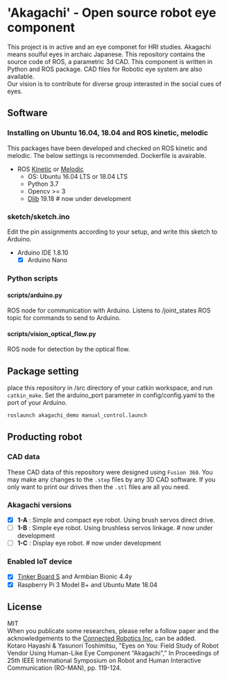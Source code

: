 # 'Akagachi' - Open source robot eye component
This project is in active and an eye componet for HRI studies.
Akagachi means soulful eyes in archaic Japanese.
This repository contains the source code of ROS, a parametric 3d CAD.
This component is written in Python and ROS package. 
CAD files for Robotic eye system are also available.  
Our vision is to contribute for diverse group interasted in the social cues of eyes.

## Software
### Installing on Ubuntu 16.04, 18.04 and ROS kinetic, melodic
This packages have been developed and checked on ROS kinetic and melodic. The below settings is recommended.
Dockerfile is avairable.

- ROS [Kinetic](http://wiki.ros.org/kinetic) or [Melodic](http://wiki.ros.org/melodic)
  - OS: Ubuntu 16.04 LTS or 18.04 LTS
  - Python 3.7
  - Opencv >= 3
  - [Dlib](http://dlib.net/) 19.18 # now under development

### sketch/sketch.ino
Edit the pin assignments according to your setup, and write this sketch to Arduino.

- Arduino IDE 1.8.10
    - [x] Arduino Nano

### Python scripts
#### scripts/arduino.py
ROS node for communication with Arduino. Listens to /joint_states ROS topic for commands to send to Arduino.

#### scripts/vision_optical_flow.py
ROS node for detection by the optical flow.



## Package setting
place this repository in /src directory of your catkin workspace, and run `catkin_make`.
Set the arduino_port parameter in config/config.yaml to the port of your Arduino.
```bash
roslaunch akagachi_demo manual_control.launch
```
## Producting robot
### CAD data
These CAD data of this repository were designed using `Fusion 360`. You may make any changes to the `.step` files by any 3D CAD software. If you only want to print our drives then the `.stl` files are all you need.

### Akagachi versions
- [x] **1-A** : Simple and compact eye robot. Using brush servos direct drive. 
- [ ] **1-B** : Simple eye robot. Using brushless servos linkage.    # now under development
- [ ] **1-C** : Display eye robot.  # now under development

### Enabled IoT device
- [x] [Tinker Board S](https://www.asus.com/Single-Board-Computer/Tinker-Board/) and Armbian Bionic 4.4y
- [x] Raspberry Pi 3 Model B+ and Ubuntu Mate 18.04

## License
MIT  
When you publicate some researches, please refer a follow paper and the acknowledgements to the [Connected Robotics Inc.](https://connected-robotics.com/en/) can be added.  
Kotaro Hayashi & Yasunori Toshimitsu, "Eyes on You: Field Study of Robot Vendor Using Human-Like Eye Component “Akagachi",” In Proceedings of 25th IEEE International Symposium on Robot and Human Interactive Communication (RO-MAN), pp. 119-124.
